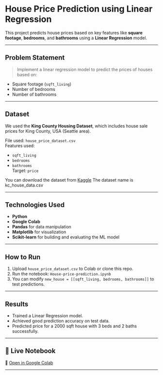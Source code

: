 # House Price Prediction using Linear Regression

This project predicts house prices based on key features like **square footage**, **bedrooms**, and **bathrooms** using a **Linear Regression** model.

---

## Problem Statement

> Implement a linear regression model to predict the prices of houses based on:
- Square footage (`sqft_living`)
- Number of bedrooms
- Number of bathrooms

---

## Dataset

We used the **King County Housing Dataset**, which includes house sale prices for King County, USA (Seattle area).

 File used: `house_price_dataset.csv`  
 Features used:
- `sqft_living`
- `bedrooms`
- `bathrooms`  
   Target: `price`

You can download the dataset from [Kaggle](https://www.kaggle.com/datasets/harlfoxem/housesalesprediction)
The dataset name is kc_house_data.csv

---

## Technologies Used

- **Python**
- **Google Colab**
- **Pandas** for data manipulation
- **Matplotlib** for visualization
- **Scikit-learn** for building and evaluating the ML model

---

## How to Run

1. Upload `house_price_dataset.csv` to Colab or clone this repo.
2. Run the notebook: `House-price-prediction.ipynb`
3. You can modify `new_house = [[sqft_living, bedrooms, bathrooms]]` to test predictions.

---

## Results

- Trained a Linear Regression model.
- Achieved good prediction accuracy on test data.
- Predicted price for a 2000 sqft house with 3 beds and 2 baths successfully.

---

## 🔗 Live Notebook

📎 [Open in Google Colab](https://colab.research.google.com/drive/1RbovNuz7QZbjZOWVJGSHBU92QA44uB5-?usp=sharing)

---
